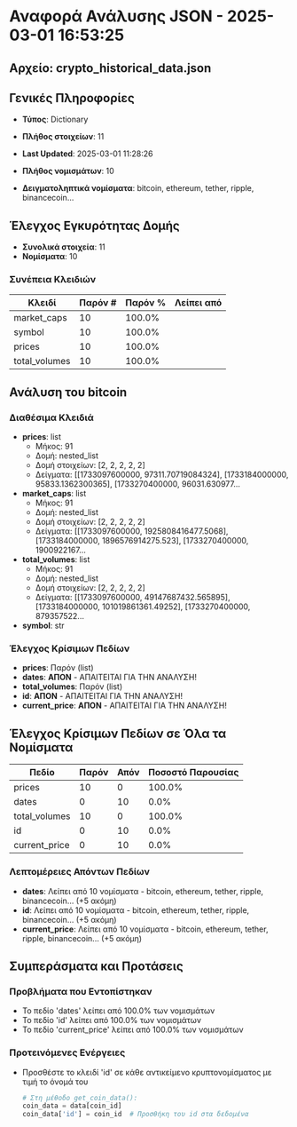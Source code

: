 # Αναφορά Ανάλυσης JSON - 2025-03-01 16:53:25
## Αρχείο: crypto_historical_data.json

## Γενικές Πληροφορίες
* **Τύπος**: Dictionary
* **Πλήθος στοιχείων**: 11
* **Last Updated**: 2025-03-01 11:28:26

* **Πλήθος νομισμάτων**: 10
* **Δειγματοληπτικά νομίσματα**: bitcoin, ethereum, tether, ripple, binancecoin...

## Έλεγχος Εγκυρότητας Δομής
* **Συνολικά στοιχεία**: 11
* **Νομίσματα**: 10

### Συνέπεια Κλειδιών
| Κλειδί | Παρόν # | Παρόν % | Λείπει από |
|--------|---------|---------|------------|
| market_caps | 10 | 100.0% |  |
| symbol | 10 | 100.0% |  |
| prices | 10 | 100.0% |  |
| total_volumes | 10 | 100.0% |  |

## Ανάλυση του bitcoin
### Διαθέσιμα Κλειδιά
* **prices**: list
  * Μήκος: 91
  * Δομή: nested_list
  * Δομή στοιχείων: [2, 2, 2, 2, 2]
  * Δείγματα: [[1733097600000, 97311.70719084324], [1733184000000, 95833.1362300365], [1733270400000, 96031.630977...
* **market_caps**: list
  * Μήκος: 91
  * Δομή: nested_list
  * Δομή στοιχείων: [2, 2, 2, 2, 2]
  * Δείγματα: [[1733097600000, 1925808416477.5068], [1733184000000, 1896576914275.523], [1733270400000, 1900922167...
* **total_volumes**: list
  * Μήκος: 91
  * Δομή: nested_list
  * Δομή στοιχείων: [2, 2, 2, 2, 2]
  * Δείγματα: [[1733097600000, 49147687432.565895], [1733184000000, 101019861361.49252], [1733270400000, 879357522...
* **symbol**: str

### Έλεγχος Κρίσιμων Πεδίων
* **prices**: Παρόν (list)
* **dates**: **ΑΠΟΝ** - ΑΠΑΙΤΕΙΤΑΙ ΓΙΑ ΤΗΝ ΑΝΑΛΥΣΗ!
* **total_volumes**: Παρόν (list)
* **id**: **ΑΠΟΝ** - ΑΠΑΙΤΕΙΤΑΙ ΓΙΑ ΤΗΝ ΑΝΑΛΥΣΗ!
* **current_price**: **ΑΠΟΝ** - ΑΠΑΙΤΕΙΤΑΙ ΓΙΑ ΤΗΝ ΑΝΑΛΥΣΗ!

## Έλεγχος Κρίσιμων Πεδίων σε Όλα τα Νομίσματα
| Πεδίο | Παρόν | Απόν | Ποσοστό Παρουσίας |
|-------|-------|------|-------------------|
| prices | 10 | 0 | 100.0% |
| dates | 0 | 10 | 0.0% |
| total_volumes | 10 | 0 | 100.0% |
| id | 0 | 10 | 0.0% |
| current_price | 0 | 10 | 0.0% |

### Λεπτομέρειες Απόντων Πεδίων
* **dates**: Λείπει από 10 νομίσματα - bitcoin, ethereum, tether, ripple, binancecoin... (+5 ακόμη)
* **id**: Λείπει από 10 νομίσματα - bitcoin, ethereum, tether, ripple, binancecoin... (+5 ακόμη)
* **current_price**: Λείπει από 10 νομίσματα - bitcoin, ethereum, tether, ripple, binancecoin... (+5 ακόμη)

## Συμπεράσματα και Προτάσεις
### Προβλήματα που Εντοπίστηκαν
* Το πεδίο 'dates' λείπει από 100.0% των νομισμάτων
* Το πεδίο 'id' λείπει από 100.0% των νομισμάτων
* Το πεδίο 'current_price' λείπει από 100.0% των νομισμάτων

### Προτεινόμενες Ενέργειες
* Προσθέστε το κλειδί 'id' σε κάθε αντικείμενο κρυπτονομίσματος με τιμή το όνομά του
  ```python
  # Στη μέθοδο get_coin_data():
  coin_data = data[coin_id]
  coin_data['id'] = coin_id  # Προσθήκη του id στα δεδομένα
  ```